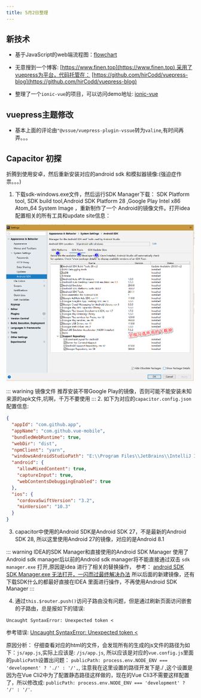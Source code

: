 ```yaml
---
title: 5月2日整理
---
```


## 新技术

* 基于JavaScript的web端流程图：[flowchart](https://gojs.net/latest/samples/flowchart.html)

* 无意搜到一个博客: [https://www.finen.top](https://www.finen.top),采用了vuepress为平台，代码托管在： [https://github.com/hirCodd/vuepress-blog](https://github.com/hirCodd/vuepress-blog)

* 整理了一个`ionic-vue`的项目，可以访问demo地址: [ionic-vue](https://pingbook.top/ionic-vue)

## vuepress主题修改

* 基本上面的评论由`"@vssue/vuepress-plugin-vssue`转为`valine`,有时间再弄。。。


## Capacitor 初探

折腾到使用安卓，然后重新安装对应的android sdk 和模拟器镜像:(强迫症作祟。。。)
1. 下载sdk-windows.exe文件，然后运行SDK Manager下载： SDK Platform tool, SDK build tool,Android SDK Platform 28 ,Google Play Intel x86 Atom_64 System Image ，重新制作了一个
Android的镜像文件。打开idea配置相关的所有工具和update site信息：

![android sdk windows配置信息](./img/android-sdk.png)

 ::: warining 镜像文件
 推荐安装不带Google Play的镜像，否则可能不能安装未知来源的apk文件,坑啊，千万不要使用
 :::
2. 如下为对应的`capacitor.config.json`配置信息: 
``` json
{
  "appId": "com.github.app",
  "appName": "com.github.vue-mobile",
  "bundledWebRuntime": true,
  "webDir": "dist",
  "npmClient": "yarn",
  "windowsAndroidStudioPath": "E:\\Program Files\\JetBrains\\IntelliJ IDEA 2019.1\\bin\\idea64.exe",
  "android": {
    "allowMixedContent": true,
    "captureInput": true,
    "webContentsDebuggingEnabled": true
  },
  "ios": {
    "cordovaSwiftVersion": "3.2",
    "minVersion": "10.3"
  }
}


```

3. capacitor中使用的Android SDK是Android SDK 27，不是最新的Android SDK 28, 所以这里使用Android 27的镜像，对应的是Android 8.1

::: warning IDEA的SDK Manager和直接使用的Android SDK Manager
  使用了Android sdk manager后以前的Android sdk manager将不能直接通过双击 `sdk manager.exe` 打开,原因是idea 进行了相关的替换操作，
  参考： [android SDK SDK Manager.exe 无法打开，一闪而过最终解决办法](https://blog.csdn.net/wang295689649/article/details/60960953)
  所以后面的新建镜像，还有下载SDK什么的都最好直接在IDEA 里面进行操作，不再使用Android SDK Manager
:::

4. 通过`this.$router.push()`访问子路由没有问题，但是通过刷新页面访问嵌套的子路由，总是报如下的错误: 

```
Uncaught SyntaxError: Unexpected token <

```

参考错误: [Uncaught SyntaxError: Unexpected token <](https://stackoverflow.com/questions/49276879/second-level-vue-route-throws-error-when-accessed-directly)

原因分析： 仔细查看对应的html的文件，会发现所有的生成的js文件的路径为如下：`js/app.js`,实际上应该是: `/js/app.js`, 所以应该是对应的`vue.config.js`里面的`publicPath`设置出问题：
`publicPath: process.env.NODE_ENV === 'development' ? './' : '/',`, 注意我在这里设置的路径开发下是./ ,这个设置是因为在Vue Cli2中为了配置静态路径这样做的，现在的Vue Cli3不需要这样配置了，所以修改成: `publicPath: process.env.NODE_ENV === 'development' ? '/' : '/'`. 